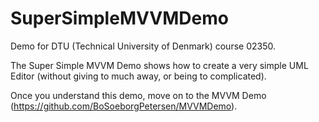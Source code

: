 # SuperSimpleMVVMDemo
Demo for DTU (Technical University of Denmark) course 02350.

The Super Simple MVVM Demo shows how to create a very simple UML Editor (without giving to much away, or being to complicated).

Once you understand this demo, move on to the MVVM Demo (https://github.com/BoSoeborgPetersen/MVVMDemo). 
